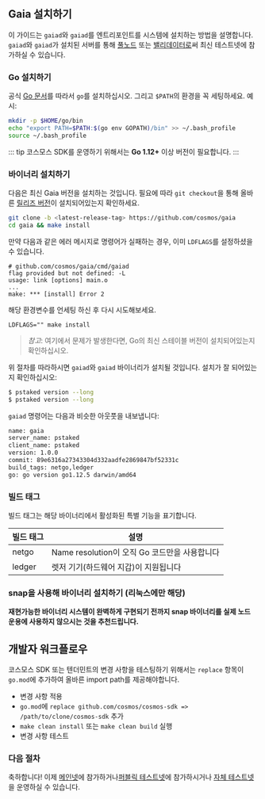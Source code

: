 ## Gaia 설치하기

이 가이드는 `gaiad`와 `gaiad`를 엔트리포인트를 시스템에 설치하는 방법을 설명합니다. `gaiad`와 `gaiad`가 설치된 서버를 통해 [풀노드](./gaia-tutorials/join-testnet.md#run-a-full-node) 또는 [밸리데이터로](./validators/validator-setup.md)써 최신 테스트넷에 참가하실 수 있습니다.

### Go 설치하기

공식 [Go 문서](https://golang.org/doc/install)를 따라서 `go`를 설치하십시오. 그리고 `$PATH`의 환경을 꼭 세팅하세요. 예시:

```bash
mkdir -p $HOME/go/bin
echo "export PATH=$PATH:$(go env GOPATH)/bin" >> ~/.bash_profile
source ~/.bash_profile
```

::: tip
코스모스 SDK를 운영하기 위해서는 **Go 1.12+** 이상 버전이 필요합니다.
:::

### 바이너리 설치하기

다음은 최신 Gaia 버전을 설치하는 것입니다. 필요에 따라 `git checkout`을 통해 올바른 [릴리즈 버전](https://github.com/cosmos/gaia/releases)이 설치되어있는지 확인하세요.

```bash
git clone -b <latest-release-tag> https://github.com/cosmos/gaia
cd gaia && make install
```

만약 다음과 같은 에러 메시지로 명령어가 실패하는 경우, 이미 `LDFLAGS`를 설정하셨을 수 있습니다.

```
# github.com/cosmos/gaia/cmd/gaiad
flag provided but not defined: -L
usage: link [options] main.o
...
make: *** [install] Error 2
```

해당 환경변수를 언세팅 하신 후 다시 시도해보세요.

```
LDFLAGS="" make install
```

> _참고_: 여기에서 문제가 발생한다면, Go의 최신 스테이블 버전이 설치되어있는지 확인하십시오.

위 절차를 따라하시면 `gaiad`와 `gaiad` 바이너리가 설치될 것입니다. 설치가 잘 되어있는지 확인하십시오:

```bash
$ pstaked version --long
$ pstaked version --long
```

`gaiad` 명령어는 다음과 비슷한 아웃풋을 내보냅니다:

```bash
name: gaia
server_name: pstaked
client_name: pstaked
version: 1.0.0
commit: 89e6316a27343304d332aadfe2869847bf52331c
build_tags: netgo,ledger
go: go version go1.12.5 darwin/amd64
```

### 빌드 태그

빌드 태그는 해당 바이너리에서 활성화된 특별 기능을 표기합니다.

| 빌드 태그 | 설명                                          |
| --------- | --------------------------------------------- |
| netgo     | Name resolution이 오직 Go 코드만을 사용합니다 |
| ledger    | 렛저 기기(하드웨어 지갑)이 지원됩니다         |

### snap을 사용해 바이너리 설치하기 (리눅스에만 해당)

**재현가능한 바이너리 시스템이 완벽하게 구현되기 전까지 snap 바이너리를 실제 노드 운용에 사용하지 않으시는 것을 추천드립니다.**

## 개발자 워크플로우

코스모스 SDK 또는 텐더민트의 변경 사항을 테스팅하기 위해서는 `replace` 항목이 `go.mod`에 추가하여 올바른 import path를 제공해야합니다.

- 변경 사항 적용
- `go.mod`에 `replace github.com/cosmos/cosmos-sdk => /path/to/clone/cosmos-sdk` 추가
- `make clean install` 또는 `make clean build` 실행
- 변경 사항 테스트

### 다음 절차

축하합니다! 이제 [메인넷](./gaia-tutorials/join-mainnet.md)에 참가하거나[퍼블릭 테스트넷](./join-testnet.md)에 참가하시거나 [자체 테스트넷](./gaia-tutorials/deploy-testnet.md)을 운영하실 수 있습니다.
